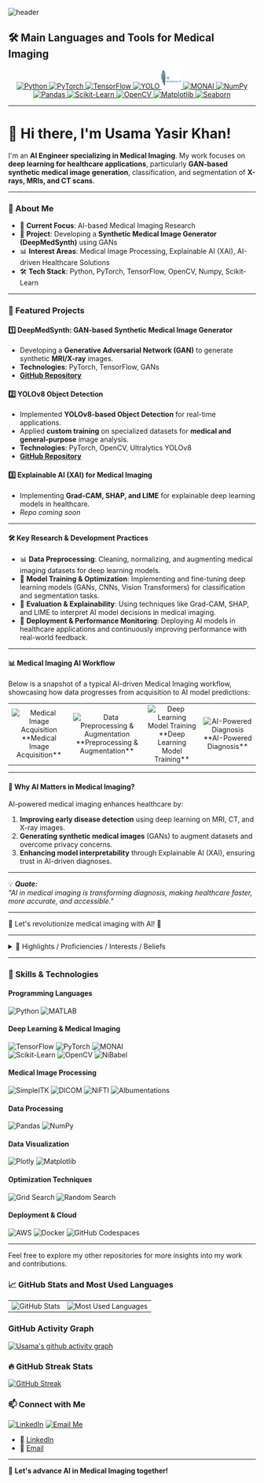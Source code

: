 <!-- Capsule Header -->
![header](https://capsule-render.vercel.app/api?type=waving&color=gradient&text=Usama%20Yasir%20Khan&height=320&fontSize=50&fontAlign=50&fontColor=000000&desc=AI%20Engineer%20|%20Medical%20Imaging%20Researcher&descAlign=50&descAlignY=90&descFontColor=000000)

## 🛠️ Main Languages and Tools for Medical Imaging

<p align="center">
  <a href="https://www.python.org/" target="_blank" rel="noreferrer"> 
    <img src="https://cdn.jsdelivr.net/gh/devicons/devicon/icons/python/python-original.svg" alt="Python" width="40" height="40"/>
  </a>
  <a href="https://pytorch.org/" target="_blank" rel="noreferrer">
    <img src="https://cdn.jsdelivr.net/gh/devicons/devicon/icons/pytorch/pytorch-original.svg" alt="PyTorch" width="40" height="40"/>
  </a>
  <a href="https://www.tensorflow.org/" target="_blank" rel="noreferrer">
    <img src="https://cdn.jsdelivr.net/gh/devicons/devicon/icons/tensorflow/tensorflow-original.svg" alt="TensorFlow" width="40" height="40"/>
  </a>
  <a href="https://ultralytics.com/yolov8" target="_blank" rel="noreferrer">
    <img src="https://cdn.prod.website-files.com/646dd1f1a3703e451ba81ecc/64994690ba750f8de7df4478_Ultralytics_full_blue.svg" alt="YOLO" width="40" height="40"/>
  </a>
  <a href="https://nipy.org/nibabel/" target="_blank" rel="noreferrer">
    <img src="https://raw.githubusercontent.com/nipy/nibabel/master/doc/pics/logo.png" alt="NiBabel" width="40" height="40"/>
  </a>
  <a href="https://monai.io/" target="_blank" rel="noreferrer">
    <img src="https://github.com/Project-MONAI/MONAI/blob/main/docs/images/MONAI-logo-color.png?raw=true" alt="MONAI" width="40" height="40"/>
  </a>
  <a href="https://numpy.org/" target="_blank" rel="noreferrer">
    <img src="https://cdn.jsdelivr.net/gh/devicons/devicon/icons/numpy/numpy-original.svg" alt="NumPy" width="40" height="40"/>
  </a>
  <a href="https://pandas.pydata.org/" target="_blank" rel="noreferrer">
    <img src="https://cdn.jsdelivr.net/gh/devicons/devicon/icons/pandas/pandas-original.svg" alt="Pandas" width="40" height="40"/>
  </a>
  <a href="https://scikit-learn.org/" target="_blank" rel="noreferrer">
    <img src="https://cdn.jsdelivr.net/gh/devicons/devicon/icons/scikitlearn/scikitlearn-original.svg" alt="Scikit-Learn" width="40" height="40"/>
  </a>
  <a href="https://opencv.org/" target="_blank" rel="noreferrer">
    <img src="https://cdn.jsdelivr.net/gh/devicons/devicon/icons/opencv/opencv-original.svg" alt="OpenCV" width="40" height="40"/>
  </a>
  <a href="https://matplotlib.org/" target="_blank" rel="noreferrer">
    <img src="https://upload.wikimedia.org/wikipedia/commons/8/84/Matplotlib_icon.svg" alt="Matplotlib" width="40" height="40"/>
  </a>
  <a href="https://seaborn.pydata.org/" target="_blank" rel="noreferrer">
    <img src="https://seaborn.pydata.org/_images/logo-mark-lightbg.svg" alt="Seaborn" width="40" height="40"/>
  </a>
</p>

---

# 👋 Hi there, I'm Usama Yasir Khan!

I'm an **AI Engineer specializing in Medical Imaging**. My work focuses on **deep learning for healthcare applications**, particularly **GAN-based synthetic medical image generation**, classification, and segmentation of **X-rays, MRIs, and CT scans**.

---

### 💼 About Me

- 🔭 **Current Focus**: AI-based Medical Imaging Research  
- 🧠 **Project**: Developing a **Synthetic Medical Image Generator (DeepMedSynth)** using GANs  
- 📊 **Interest Areas**: Medical Image Processing, Explainable AI (XAI), AI-driven Healthcare Solutions  
- 🛠️ **Tech Stack**: Python, PyTorch, TensorFlow, OpenCV, Numpy, Scikit-Learn  


---

### 🚀 Featured Projects

#### 1️⃣ **DeepMedSynth: GAN-based Synthetic Medical Image Generator**
   - Developing a **Generative Adversarial Network (GAN)** to generate synthetic **MRI/X-ray** images.
   - **Technologies**: PyTorch, TensorFlow, GANs
   - **[GitHub Repository](https://github.com/yasirusama61/DeepMedSynth)**

#### 2️⃣ **YOLOv8 Object Detection**
   - Implemented **YOLOv8-based Object Detection** for real-time applications.
   - Applied **custom training** on specialized datasets for **medical and general-purpose** image analysis.
   - **Technologies**: PyTorch, OpenCV, Ultralytics YOLOv8
   - **[GitHub Repository](https://github.com/yasirusama61/YOLOv8-Object-Detection)**

#### 3️⃣ **Explainable AI (XAI) for Medical Imaging**
   - Implementing **Grad-CAM, SHAP, and LIME** for explainable deep learning models in healthcare.
   - _Repo coming soon_

---

#### 🛠️ **Key Research & Development Practices**
- 📊 **Data Preprocessing**: Cleaning, normalizing, and augmenting medical imaging datasets for deep learning models.  
- 🧠 **Model Training & Optimization**: Implementing and fine-tuning deep learning models (GANs, CNNs, Vision Transformers) for classification and segmentation tasks.  
- 🔬 **Evaluation & Explainability**: Using techniques like Grad-CAM, SHAP, and LIME to interpret AI model decisions in medical imaging.  
- 🚀 **Deployment & Performance Monitoring**: Deploying AI models in healthcare applications and continuously improving performance with real-world feedback.  

---

#### 📊 **Medical Imaging AI Workflow**
Below is a snapshot of a typical AI-driven Medical Imaging workflow, showcasing how data progresses from acquisition to AI model predictions:

<table>
  <tr>
    <td align="center">
      <img src="https://herrmann.lab.uiowa.edu/sites/herrmann.lab.uiowa.edu/files/2022-05/CT_ARDS_PEEP_pie_lossy_0.gif" alt="Medical Image Acquisition" width="250"/>
      <br>**Medical Image Acquisition**
    </td>
    <td align="center">
      <img src="https://media.giphy.com/media/3o7bu3XilJ5BOiSGic/giphy.gif" alt="Data Preprocessing & Augmentation" width="250"/>
      <br>**Preprocessing & Augmentation**
    </td>
    <td align="center">
      <img src="https://media2.giphy.com/media/v1.Y2lkPTc5MGI3NjExbThsN2Q3YmJvdWlqcXR1dDZiY3VmNzV5cGZrNHE0bnNsNzducWF4aSZlcD12MV9pbnRlcm5hbF9naWZfYnlfaWQmY3Q9Zw/l3mZnuz4coJp8EBBm/giphy.gif" alt="Deep Learning Model Training" width="250"/>
      <br>**Deep Learning Model Training**
    </td>
    <td align="center">
      <img src="https://img.freepik.com/free-vector/hand-drawn-ai-healthcare-illustration_52683-156475.jpg?t=st=1742300934~exp=1742304534~hmac=e1c972cdea1d919fa8a9cf3aa19f6467ce6f6a7e16aeacbc7aec8e7417010107&w=740" alt="AI-Powered Diagnosis" width="250"/>
      <br>**AI-Powered Diagnosis**
    </td>
  </tr>
</table>

---

#### 🌟 **Why AI Matters in Medical Imaging?**
AI-powered medical imaging enhances healthcare by:
1. **Improving early disease detection** using deep learning on MRI, CT, and X-ray images.
2. **Generating synthetic medical images** (GANs) to augment datasets and overcome privacy concerns.
3. **Enhancing model interpretability** through Explainable AI (XAI), ensuring trust in AI-driven diagnoses.

---

💡 _**Quote:**_  
_"AI in medical imaging is transforming diagnosis, making healthcare faster, more accurate, and accessible."_  

---

🌟 Let's revolutionize medical imaging with AI! 🚀

---

<details>
  <summary>🔽 Highlights / Proficiencies / Interests / Beliefs</summary>
  
  ### Highlights
  - Extensive experience in **AI for medical imaging** (GANs, CNNs, Vision Transformers).
  - Proven expertise in **MRI/X-ray classification, segmentation, and synthetic image generation**.

  ### Proficiencies
  - **Programming Languages**: Python, MATLAB
  - **Frameworks**: TensorFlow, PyTorch, MONAI, OpenCV, Scikit-Learn
  - **Medical Image Processing**: NiBabel, DICOM, SimpleITK, NiFTI

  ### Interests
  - AI-powered healthcare, medical image generation, XAI in medical AI.

  ### Beliefs
  - Passionate about using AI for **real-world healthcare improvements**.
  - Believes in **open-source collaboration** for advancing medical AI research.

</details>

---

### 🚀 Skills & Technologies

#### Programming Languages
![Python](https://img.shields.io/badge/-Python-3776AB?style=for-the-badge&logo=python&logoColor=white)
![MATLAB](https://img.shields.io/badge/-MATLAB-0076A8?style=for-the-badge&logo=mathworks&logoColor=white)

#### Deep Learning & Medical Imaging
![TensorFlow](https://img.shields.io/badge/-TensorFlow-FF6F00?style=for-the-badge&logo=tensorflow&logoColor=white)
![PyTorch](https://img.shields.io/badge/-PyTorch-EE4C2C?style=for-the-badge&logo=pytorch&logoColor=white)
![MONAI](https://img.shields.io/badge/-MONAI-005571?style=for-the-badge&logo=monai&logoColor=white)  
![Scikit-Learn](https://img.shields.io/badge/-Scikit--Learn-F7931E?style=for-the-badge&logo=scikit-learn&logoColor=white)
![OpenCV](https://img.shields.io/badge/-OpenCV-5C3EE8?style=for-the-badge&logo=opencv&logoColor=white)
![NiBabel](https://img.shields.io/badge/-NiBabel-009688?style=for-the-badge&logo=python&logoColor=white)

#### Medical Image Processing
![SimpleITK](https://img.shields.io/badge/-SimpleITK-FF5733?style=for-the-badge)
![DICOM](https://img.shields.io/badge/-DICOM-2C5EBA?style=for-the-badge)
![NiFTI](https://img.shields.io/badge/-NiFTI-3A69A6?style=for-the-badge)
![Albumentations](https://img.shields.io/badge/-Albumentations-FFB400?style=for-the-badge)

#### Data Processing
![Pandas](https://img.shields.io/badge/-Pandas-150458?style=for-the-badge&logo=pandas&logoColor=white)
![NumPy](https://img.shields.io/badge/-NumPy-013243?style=for-the-badge&logo=numpy&logoColor=white)

#### Data Visualization
![Plotly](https://img.shields.io/badge/-Plotly-3F4F75?style=for-the-badge&logo=plotly&logoColor=white)
![Matplotlib](https://img.shields.io/badge/-Matplotlib-11557C?style=for-the-badge&logo=python&logoColor=white)

#### Optimization Techniques
![Grid Search](https://img.shields.io/badge/-Grid%20Search-9ACD32?style=for-the-badge)
![Random Search](https://img.shields.io/badge/-Random%20Search-FFA500?style=for-the-badge)

#### Deployment & Cloud
![AWS](https://img.shields.io/badge/-AWS-232F3E?style=for-the-badge&logo=amazon-aws&logoColor=white)
![Docker](https://img.shields.io/badge/-Docker-2496ED?style=for-the-badge&logo=docker&logoColor=white)
![GitHub Codespaces](https://img.shields.io/badge/-GitHub%20Codespaces-181717?style=for-the-badge&logo=github&logoColor=white)

---

Feel free to explore my other repositories for more insights into my work and contributions.

### 📈 GitHub Stats and Most Used Languages

<table>
  <tr>
    <td>
      <img src="https://github-readme-stats.vercel.app/api?username=yasirusama61&show_icons=true&theme=radical" alt="GitHub Stats" />
    </td>
    <td>
      <img src="https://github-readme-stats.vercel.app/api/top-langs/?username=yasirusama61&layout=compact&theme=radical" alt="Most Used Languages" />
    </td>
  </tr>
</table>

### GitHub Activity Graph
[![Usama's github activity graph](https://github-readme-activity-graph.vercel.app/graph?username=yasirusama61&theme=dracula)](https://github.com/yasirusama61/github-readme-activity-graph)

### 🔥 GitHub Streak Stats
[![GitHub Streak](https://streak-stats.demolab.com?user=yasirusama61&theme=orange-punch&hide_border=true)](https://github.com/denvercoder1/github-readme-streak-stats)

### 📫 Connect with Me
[![LinkedIn](https://img.shields.io/badge/-LinkedIn-blue?style=for-the-badge&logo=linkedin&logoColor=white)](https://www.linkedin.com/in/usama-yasir-khan-856803173/)
[![Email Me](https://img.shields.io/badge/-Email-blue?style=for-the-badge&logo=gmail&logoColor=white)](mailto:yasirusama61@gmail.com)

- 💼 [LinkedIn](https://www.linkedin.com/in/usama-yasir-khan-856803173/)
- 📧 [Email](mailto:yasirusama61@gmail.com)
---

🚀 **Let's advance AI in Medical Imaging together!**
